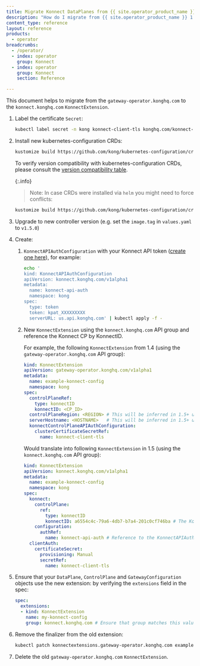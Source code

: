 ```yaml
---
title: Migrate Konnect DataPlanes from {{ site.operator_product_name }} 1.4 to 1.5
description: "How do I migrate from {{ site.operator_product_name }} 1.4 to 1.5, taking in to account breaking changes?"
content_type: reference
layout: reference
products:
  - operator
breadcrumbs:
  - /operator/
  - index: operator
    group: Konnect
  - index: operator
    group: Konnect
    section: Reference

---
```


This document helps to migrate from the `gateway-operator.konghq.com` to the `konnect.konghq.com` `KonnectExtension`.

1. Label the certificate `Secret`:

    ```bash
    kubectl label secret -n kong konnect-client-tls konghq.com/konnect-dp-cert=true
    ```

1. Install new kubernetes-configuration CRDs:

    ```bash
    kustomize build https://github.com/kong/kubernetes-configuration/crd/gateway-operator | kubectl apply --server-side -f -
    ```

    <!-- Requires https://github.com/Kong/docs.konghq.com/pull/8588 to merge -->
    To verify version compatibility with kubernetes-configuration CRDs, please consult the [version compatibility table](/operator/reference/version-compatibility/#kubernetes-configuration-crds).

    {:.info}
    > Note: In case CRDs were installed via `helm` you might need to force conflicts:

    ```bash
    kustomize build https://github.com/kong/kubernetes-configuration/crd/gateway-operator | kubectl apply --server-side --force-conflicts -f -
    ```


1. Upgrade to new controller version (e.g. set the `image.tag` in `values.yaml` to `v1.5.0`)

1. Create:

    1. `KonnectAPIAuthConfiguration` with your Konnect API token ([create one here](https://cloud.konghq.com/global/account/tokens)), for example:

        ```bash
        echo '
        kind: KonnectAPIAuthConfiguration
        apiVersion: konnect.konghq.com/v1alpha1
        metadata:
          name: konnect-api-auth
          namespace: kong
        spec:
          type: token
          token: kpat_XXXXXXXXX
          serverURL: us.api.konghq.com' | kubectl apply -f -
        ```

    1. New `KonnectExtension` using the `konnect.konghq.com` API group and reference the Konnect CP by KonnectID.

        For example, the following `KonnectExtension` from 1.4 (using the `gateway-operator.konghq.com` API group):

        ```yaml
        kind: KonnectExtension
        apiVersion: gateway-operator.konghq.com/v1alpha1
        metadata:
          name: example-konnect-config
          namespace: kong
        spec:
          controlPlaneRef:
            type: konnectID
            konnectID: <CP_ID>
          controlPlaneRegion: <REGION> # This will be inferred in 1.5+ using the Konnect API
          serverHostname: <HOSTNAME>   # This will be inferred in 1.5+ using the Konnect API
          konnectControlPlaneAPIAuthConfiguration:
            clusterCertificateSecretRef:
              name: konnect-client-tls
        ```

        Would translate into following `KonnectExtension` in 1.5 (using the `konnect.konghq.com` API group):

        ```yaml
        kind: KonnectExtension
        apiVersion: konnect.konghq.com/v1alpha1
        metadata:
          name: example-konnect-config
          namespace: kong
        spec:
          konnect:
            controlPlane:
              ref:
                type: konnectID
                konnectID: a6554c4c-79a6-4db7-b7a4-201c0cf746ba # The Konnect controlPlane ID
            configuration:
              authRef:
                name: konnect-api-auth # Reference to the KonnectAPIAuthConfiguration object
          clientAuth:
            certificateSecret:
              provisioning: Manual
              secretRef:
                name: konnect-client-tls
        ```

1. Ensure that your `DataPlane`, `ControlPlane` and `GatewayConfiguration` objects use the new extension: by verifying the `extensions` field in the spec:

    ```yaml
    spec:
      extensions:
      - kind: KonnectExtension
        name: my-konnect-config
        group: konnect.konghq.com # Ensure that group matches this value.
    ```

1. Remove the finalizer from the old extension:

    ```bash
    kubectl patch konnectextensions.gateway-operator.konghq.com example-konnect-config -n kong -p '{"metadata":{"finalizers":null}}' --type=merge
    ```

1. Delete the old `gateway-operator.konghq.com` `KonnectExtension`.
